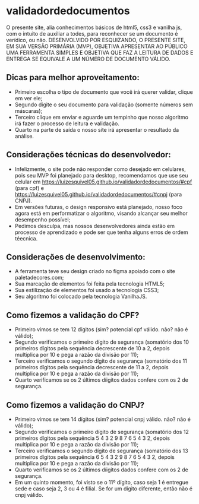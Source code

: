 # validadordedocumentos
O presente site, alia conhecimentos básicos de html5, css3 e vanilha js, com o intuito de auxiliar a todes, para reconhecer se um documento é verídico, ou não. DESENVOLVIDO POR ESQUIZANDO, O PRESENTE SITE, EM SUA VERSÃO PRIMÁRIA (MVP), OBJETIVA APRESENTAR AO PÚBLICO UMA FERRAMENTA SIMPLES E OBJETIVA QUE FAZ A LEITURA DE DADOS E ENTREGA SE EQUIVALE A UM NÚMERO DE DOCUMENTO VÁLIDO.

## Dicas para melhor aproveitamento:
- Primeiro escolha o tipo de documento que você irá querer validar, clique em ver ele;
- Segundo digite o seu documento para validação (somente números sem máscaras);
- Terceiro clique em enviar e aguarde um tempinho que nosso algoritmo irá fazer o processo de leitura e validação.
- Quarto na parte de saída o nosso site irá apresentar o resultado da análise.

## Considerações técnicas do desenvolvedor:
- Infelizmente, o site pode não responder como desejado em celulares, pois seu MVP foi planejado para desktop, recomendamos que use seu celular em https://luizesquivel05.github.io/validadordedocumentos/#cpf (para cpf) e https://luizesquivel05.github.io/validadordedocumentos/#cnpj (para CNPJ).
- Em versões futuras, o design responsivo está planejado, nosso foco agora está em performatizar o algoritmo, visando alcançar seu melhor desempenho possível;
- Pedimos desculpa, mas nossos desenvolvedores ainda estão em processo de aprendizado e pode ser que tenha alguns erros de ordem téecnica.

## Considerações de desenvolvimento:
- A ferramenta teve seu design criado no figma apoiado com o site paletadecores.com;
- Sua marcação de elementos foi feita pela tecnologia HTML5;
- Sua estilização de elementos foi usado a tecnologia CSS3;
- Seu algoritmo foi colocado pela tecnologia VanilhaJS.

## Como fizemos a validação do CPF?
- Primeiro vimos se tem 12 dígitos (sim? potencial cpf válido. não? não é válido);
- Segundo verificamos o primeiro dígito de segurança (somatório dos 10 primeiros dígitos pela sequência decrescente de 10 a 2, depois multiplica por 10 e pega a razão da divisão por 11);
- Terceiro verificamos o segundo dígito de segurança (somatório dos 11 primeiros dígitos pela sequência decrescente de 11 a 2, depois multiplica por 10 e pega a razão da divisão por 11);
- Quarto verificamos se os 2 últimos díigitos dados confere com os 2 de segurança.


## Como fizemos a validação do CNPJ?
- Primeiro vimos se tem 14 dígitos (sim? potencial cnpj válido. não? não é válido);
- Segundo verificamos o primeiro dígito de segurança (somatório dos 12 primeiros dígitos pela sequência 5 4 3 2 9 8 7 6 5 4 3 2, depois multiplica por 10 e pega a razão da divisão por 11);
- Terceiro verificamos o segundo dígito de segurança (somatório dos 13 primeiros dígitos pela sequência 6 5 4 3 2 9 8 7 6 5 4 3 2, depois multiplica por 10 e pega a razão da divisão por 11);
- Quarto verificamos se os 2 últimos díigitos dados confere com os 2 de segurança.
- Em um quinto momento, foi visto se o 11º dígito, caso seja 1 é entregue sede e caso seja 2, 3 ou 4 é filial. Se for um dígito diferente, então não é cnpj válido.

